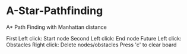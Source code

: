 # A-Star-Pathfinding
A* Path Finding with Manhattan distance

First Left click: Start node
Second Left click: End node
Future Left click: Obstacles
Right click: Delete nodes/obstacles
Press 'c' to clear board
